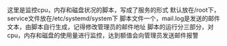 这里是监控cpu，内存和磁盘状况的脚本，写成了服务的形式
默认放在/root下，service文件放在/etc/systemd/system下
脚本文件一个，mail.log是发送的邮件文本，由脚本自行生成，记得修改管理员的邮件地址
脚本的运行分三部分，对cpu，内存和磁盘的使用量进行监控，达到额值会向管理员发送邮件报警
